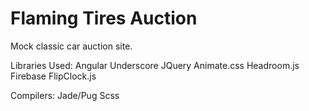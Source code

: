 # Flaming Tires Auction

Mock classic car auction site.

Libraries Used:
  Angular
  Underscore
  JQuery
  Animate.css
  Headroom.js
  Firebase
  FlipClock.js
  
Compilers:
  Jade/Pug
  Scss
